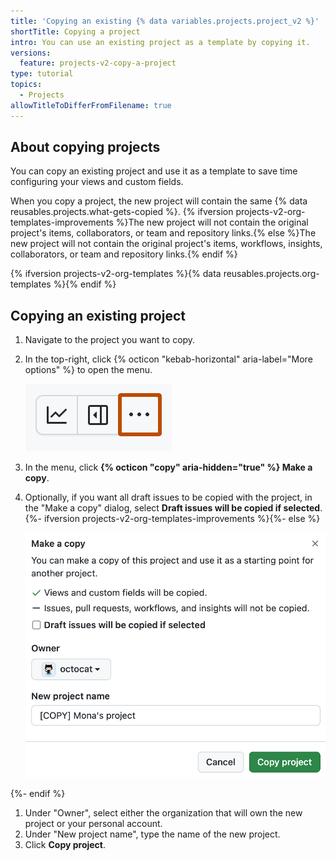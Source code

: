 ```yaml
---
title: 'Copying an existing {% data variables.projects.project_v2 %}'
shortTitle: Copying a project
intro: You can use an existing project as a template by copying it.
versions:
  feature: projects-v2-copy-a-project
type: tutorial
topics:
  - Projects
allowTitleToDifferFromFilename: true
---
```


## About copying projects

You can copy an existing project and use it as a template to save time configuring your views and custom fields.

When you copy a project, the new project will contain the same {% data reusables.projects.what-gets-copied %}. {% ifversion projects-v2-org-templates-improvements %}The new project will not contain the original project's items, collaborators, or team and repository links.{% else %}The new project will not contain the original project's items, workflows, insights, collaborators, or team and repository links.{% endif %}

{% ifversion projects-v2-org-templates %}{% data reusables.projects.org-templates %}{% endif %}

## Copying an existing project

1. Navigate to the project you want to copy.
1. In the top-right, click {% octicon "kebab-horizontal" aria-label="More options" %} to open the menu.

   ![Screenshot showing a project's menu bar. The menu icon is highlighted with an orange outline.](/assets/images/help/projects-v2/open-menu.png)

1. In the menu, click **{% octicon "copy" aria-hidden="true" %} Make a copy**.
1. Optionally, if you want all draft issues to be copied with the project, in the "Make a copy" dialog, select **Draft issues will be copied if selected**.{%- ifversion projects-v2-org-templates-improvements %}{%- else %}
  
   ![Screenshot showing the "Make a copy" form.](/assets/images/help/projects-v2/copy-project-form.png)
  
{%- endif %}
1. Under "Owner", select either the organization that will own the new project or your personal account.
1. Under "New project name", type the name of the new project.
1. Click **Copy project**.
